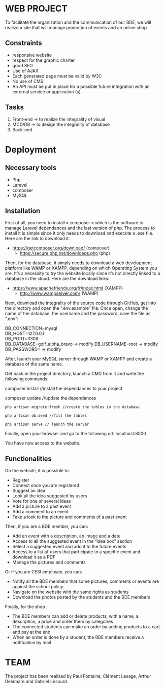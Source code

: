 # WEB PROJECT

To facilitate the organization and the communication of our BDE, we will realize a site that will manage promotion
of events and an online shop 

## Constraints

 - responsive website
 - respect for the graphic charter
 - good SEO
 - Use of AJAX
 - Each generated page must be valid by W3C
 - No use of CMS
 - An API must be put in place for a possible future
integration with an external service or application (s).

## Tasks

 1. Front-end → to realize the integrality of visual
 2. MCD/DB → to design the integrality of database
 3. Back-end 

# Deployment

## Necessary tools

 - Php
 - Laravel
 - composer
 - MySQL

## Installation

First of all, you need to install « composer » which is the software to manage Laravel dependances and the last version of php. The process to install it is simple since it only needs to download and execute a .exe file. Here are the link to download it:
- https://getcomposer.org/download/ (composer)
	- https://secure.php.net/downloads.php (php)


Then, for the database, it simply needs to download a web development platform like WAMP or XAMPP, depending on which Operating System you are. It’s a necessity to try the website locally since it’s not directly linked to a database in the cloud. Here are the download links:
- https://www.apachefriends.org/fr/index.html (XAMPP)
	- http://www.wampserver.com/ (WAMP)

Next, download the integrality of the source code through GitHub, get into the directory and open the “.env.example” file. Once open, change the name of the database, the username and the password, save the file as “.env”:

DB_CONNECTION=mysql  
	DB_HOST=127.0.0.1  
	DB_PORT=3306  
	DB_DATABASE=golf_alpha_bravo -> modify 
	DB_USERNAME=root  -> modify
	DB_PASSWORD= -> modify

After, launch your MySQL server through WAMP or XAMPP and create a database of the same name.

Get back in the project directory, launch a CMD from it and write the following commands:

composer install //install the dependances to your project

composer update //update the dependances
	
	php artisan migrate:fresh //create the tables in the database
	
	php artisan db:seed //fill the tables

	php artisan serve // launch the server

Finally, open your browser and go to the following url: localhost:8000

You have now access to the website.

## Functionalities
On the website, it is possible to:
-	Register
-	Connect once you are registered
-	Suggest an idea 
-	Look all the idea suggested by users
-	Vote for one or several ideas
-	Add a picture to a past event
-	Add a comment to an event
-	Take a look to the picture and comments of a past event

Then, if you are a BDE member, you can:
-	Add an event with a description, an image and a date
-	Access to all the suggested event in the “idea box” section
-	Select a suggested event and add it to the future events
-	Access to a list of users that participate to a specific event and download it as a PDF
-	Manage the pictures and comments 

Or if you are CESI employee, you can:
-	Notify all the BDE members that some pictures, comments or events are against the school policy.
-	Navigate on the website with the same rights as students
-	Download the photos posted by the students and the BDE members

Finally, for the shop :
-	The BDE members can add or delete products, with a name, a description, a price and order them by categories
-	The connected students can make an order by adding products to a cart and pay at the end
-	When an order is done by a student, the BDE members receive a notification by mail

# TEAM

The project has been realized by Paul Fontaine, Clément Lesage, Arthur Delamare and Gabriel Lesourd.
